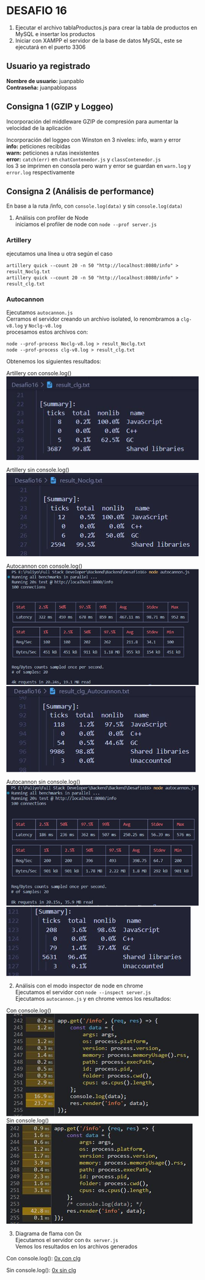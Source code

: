 # DESAFIO 16

1. Ejecutar el archivo tablaProductos.js para crear la tabla de productos en MySQL e insertar los productos
2. Iniciar con XAMPP el servidor de la base de datos MySQL, este se ejecutará en el puerto 3306

## Usuario ya registrado

**Nombre de usuario:** juanpablo <br/>
**Contraseña:** juanpablopass

## Consigna 1 (GZIP y Loggeo)

Incorporación del middleware GZIP de compresión para aumentar la velocidad de la aplicación <br/>

Incorporación del loggeo con Winston en 3 niveles: info, warn y error <br/>
**info:** peticiones recibidas <br/>
**warn:** peticiones a rutas inexistentes <br/>
**error:** `catch(err)` en `chatContenedor.js` y `classContenedor.js` <br/>
los 3 se imprimen en consola pero warn y error se guardan en `warn.log` y `error.log` respectivamente <br/>

## Consigna 2 (Análisis de performance)

En base a la ruta /info, con `console.log(data)` y sin `console.log(data)`

1. Análisis con profiler de Node <br/>
   iniciamos el profiler de node con `node --prof server.js`

### Artillery

ejecutamos una línea u otra según el caso

```
artillery quick --count 20 -n 50 "http://localhost:8080/info" > result_Noclg.txt
artillery quick --count 20 -n 50 "http://localhost:8080/info" > result_clg.txt
```

### Autocannon

Ejecutamos `autocannon.js` <br/>
Cerramos el servidor creando un archivo isolated, lo renombramos a `clg-v8.log` y `Noclg-v8.log` <br/>
procesamos estos archivos con:

```
node --prof-process Noclg-v8.log > result_Noclg.txt
node --prof-process clg-v8.log > result_clg.txt

```

Obtenemos los siguientes resultados:

Artillery con console.log() <br/>
![Artillery clg](images/1-result-clg-Artillery.JPG) <br/>

Artillery sin console.log() <br/>
![Artillery sin clg](images/2-result-Noclg-Artillery.JPG) <br/>

Autocannon con console.log() <br/>
![Autocannon con clg](images/3-result-clg-Autocannon.JPG) <br/>
![Autocannon con clg prof](images/4-result-clg-Autocannon-prof.JPG) <br/>

Autocannon sin console.log() <br/>
![Autocannon sin clg](images/5-result-Noclg-Autocannon.JPG) <br/>
![Autocannon sin clg prof](images/6-result-Noclg-Autocannon-prof.JPG) <br/>

2. Análisis con el modo inspector de node en chrome <br/>
   Ejecutamos el servidor con `node --inspect server.js` <br/>
   Ejecutamos `autocannon.js` y en chrome vemos los resultados:

Con console.log() <br/>
![Chrome inspect con clg](images/7-result-clg-Chrome-inspect.JPG) <br/>
Sin console.log() <br/>
![Chrome inspect sin clg](images/8-result-Noclg-Chrome-inspect.JPG) <br/>

3. Diagrama de flama con 0x <br/>
   Ejecutamos el servidor con `0x server.js` <br/>
   Vemos los resultados en los archivos generados <br/>

Con console.log():
[0x con clg](./flamegraph-clg/flamegraph.html)

Sin console.log():
[0x sin clg](./flameGraph-Noclg/flamegraph.html)
